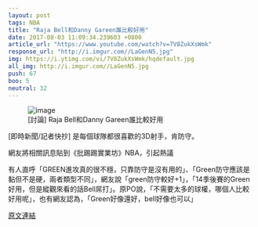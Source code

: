 ```yaml
---
layout: post
tags: NBA
title: "Raja Bell和Danny Gareen誰比較好用"
date: 2017-08-03 11:09:34.239603 +0800
article_url: "https://www.youtube.com/watch?v=7V8ZukXsWmk"
response_url: "http://i.imgur.com//LaGenN5.jpg"
img: https://i.ytimg.com/vi/7V8ZukXsWmk/hqdefault.jpg
all_img: http://i.imgur.com//LaGenN5.jpg
push: 67
boo: 5
neutral: 32
---
```


<figure>
<img src="https://i.ytimg.com/vi/7V8ZukXsWmk/hqdefault.jpg" alt="image">
<figcaption>
[討論] Raja Bell和Danny Gareen誰比較好用
</figcaption>
</figure>



[即時新聞/記者快抄] 是每個球隊都很喜歡的3D射手，肯防守。

網友將相關訊息貼到《批踢踢實業坊》NBA，引起熱議

有人直呼「GREEN進攻真的很不穩，只靠防守是沒有用的」、「Green防守應該是黏但不是硬，兩者類型不同」，網友說「green防守較好+1」，「14季後賽的Green好用，但是縱觀來看的話Bell屌打」。原PO說，「不需要太多的球權，哪個人比較好用呢」，也有網友認為，「Green好像還好，bell好像也可以」

<a href = "https://www.ptt.cc/bbs/NBA/M.1501418378.A.51C.html">原文連結</a>

